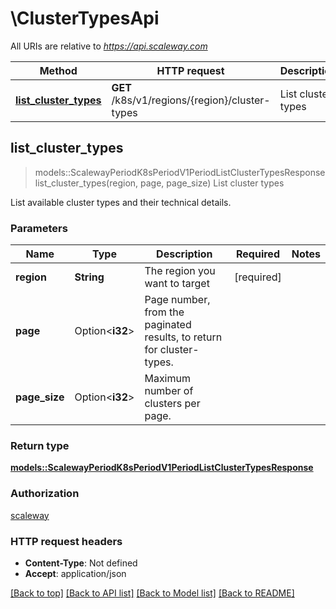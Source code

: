 # \ClusterTypesApi

All URIs are relative to *https://api.scaleway.com*

Method | HTTP request | Description
------------- | ------------- | -------------
[**list_cluster_types**](ClusterTypesApi.md#list_cluster_types) | **GET** /k8s/v1/regions/{region}/cluster-types | List cluster types



## list_cluster_types

> models::ScalewayPeriodK8sPeriodV1PeriodListClusterTypesResponse list_cluster_types(region, page, page_size)
List cluster types

List available cluster types and their technical details.

### Parameters


Name | Type | Description  | Required | Notes
------------- | ------------- | ------------- | ------------- | -------------
**region** | **String** | The region you want to target | [required] |
**page** | Option<**i32**> | Page number, from the paginated results, to return for cluster-types. |  |
**page_size** | Option<**i32**> | Maximum number of clusters per page. |  |

### Return type

[**models::ScalewayPeriodK8sPeriodV1PeriodListClusterTypesResponse**](scaleway.k8s.v1.ListClusterTypesResponse.md)

### Authorization

[scaleway](../README.md#scaleway)

### HTTP request headers

- **Content-Type**: Not defined
- **Accept**: application/json

[[Back to top]](#) [[Back to API list]](../README.md#documentation-for-api-endpoints) [[Back to Model list]](../README.md#documentation-for-models) [[Back to README]](../README.md)

